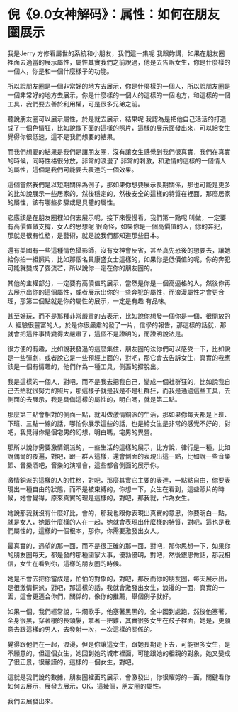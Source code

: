 # 倪《9.0女神解码》：属性：如何在朋友圈展示

我是Jerry 方修看屬世的系統和小朋友，我們這一集呢 我跟妳講，如果在朋友圈裡面去適當的展示屬性，屬性其實我們之前說過，他是去告訴女生，你是什麼樣的一個人，你是和一個什麼樣子的功能。

所以說朋友圈是一個非常好的地方去展示，你是什麼樣的一個人，所以說朋友圈是一個非常好的地方去展示，你是什麼樣的一個人的這樣的一個地方，和這樣的一個工具，我們要去善於利用權，可是很多兄弟之前。

聽說朋友圈可以展示屬性，於是就去展示，結果呢 我認為是把他自己活活的打造成了一個色情狂，比如說像下面的這樣的照片，這樣的展示面發出來，可以給女生覺得你很低速，這不是我們想要的結果。

而我們想要的結果是我們是讓朋友圈，沒有讓女生感覺到我們很真實，我們在真實的時候，同時性格很分放，非常的浪漫了 非常的刺激，和激情的這樣的一個情人的屬性，這個是我們可能要去表達的一個效果。

這個當然我們是以短期關係為例子，那如果你想要展示長期關係，那也可能是更多的比如說展示一些居家的，然後穩定的，然後安全的這樣的特質在裡面，那麼居家的屬性，該有哪些步驟或是具體的屬性。

它應該是在朋友圈裡如何去展示呢，接下來慢慢看，我們第一點呢 叫做，一定要有高價值做支撐，女人的思想呢 很奇怪，如果你是一個高價值的人，你的奔犯，那就是很有性格，是藝術，就是說我們都知道那些日本。

還有美國有一些這種情色攝影師，沒有女神會反省，甚至真先恐後的想要去，讓她給你拍一組照片，比如那個名員康盛女士這樣的，如果你是低價值的呢，你的奔犯可能就變成了耍流芒，所以說你一定在你的朋友圈的。

其他的主權部分，一定要有高價值的展示，當然是你是一個高逼格的人，然後你再去展示出你的這個屬性，或者展示出你的一些奔犯的屬性，而浪漫屬性才會更合理，那第二個點就是你的屬性的展示，一定是有趣 有品味。

甚至好玩，而不是那種非常嚴肅的去表示，比如說你想發一個你是一個，很開放的人 經驗很豐富的人，於是你很嚴肅的發了一片，信學的報告，那這樣的話就，那就會把這件事情變得太嚴肅了，這個不是證明的，而證明說法是。

很方便的有趣，比如說我發過的這麼集住，朋友圈的法你們可以感受一下，比如說是一些彈劇，或者說它是一些預經上面的，對吧，那它會去告訴女生，真實的我應該是一個有情趣的，他們作為一種工具，側面的撐脫出。

我是這樣的一個人，對吧，而不是我去把我自己，變成一個社群狂的，比如說我自己去拍就很努力的照片，那這樣子就是我是不是社群狂，而我是通過這些工具，去側面的去展示，我是具備這樣的屬性的，明白嗎，就是第二點。

那麼第三點會相對的側面一點，就叫做激情銅派的生活，那如果你每天都是上班、下班、三點一線的話，哪怕你展示這些的話，也是給女生是非常的感覺不好的，對吧，我覺得你是個宅男的幻想，明白嗎，宅男的異營。

那所以說你需要激情銅派的，一些生活的這樣的展示，比方說，律行是一種，比如說偶爾的夜遍，對吧，跟一群人這樣，還會側面的表現出這一點，比如說一些音樂節、音樂酒吧，音樂的演唱會，這些都會側面的展示你。

激情銅派的這樣的人的性格，對吧，那麼其實它主要的表達，一點點自由，你要表現出一種自由的狀態，而不是被束縛的，你想一下，女生在看到，這些照片的時候，她會覺得，原來真實的理是這樣的，對吧，那我就，作為女生。

她說那我就沒有什麼好比，會的，那我也跟你表現出真實的意思，你要明白一點，就是女人，她跟什麼樣的人在一起，她就會表現出什麼樣的特質，對吧，這也是我們屬性的，這樣的一個根本，那你，你需要激發出女人。

最真實的，遇望的那一面，而不是很正確的那一面，對吧，那你思想一下，如果你的朋友圈每天，都是發的那種國家大事，優勃優明，對吧，然後銀思做話，那我相信，女生在看到你，這樣的朋友圈的時候。

她是不會去把你當成是，怕怕的對象的，對吧，那反而你的朋友圈，每天展示出，是很激情銅派，對吧，那這樣的話，我就會激發出女生，浪漫的一面，真實的一面，這會更適合你們，關係的，像你的推薦，舉個例子就好。

如果一個，我們經常說，牛爛歌手，他塞著黑黑的，全中國到處跑，然後他塞著，全身很黑，穿著樓的長頭髮，拿著一把雞，其實很多女生在鼓子裡面，她是，更願意去跟這樣的男人，去發射一次，一次這樣的關係的。

覺得跟他們在一起，浪漫，但是你讓這女生，跟她長期走下去，可能很多女生，是不願意的，但這個女生，她回到她的城市裡面，可能跟她的相親的對象，她又變成了很正景，很嚴謹的，這樣的一個女生，對吧。

這就是我們說的數據，朋友圈裡面的展示，會激發出，你很耀努的一面，關鍵看你如何去展示，展發去展示，OK，這幾個，朋友圈的屬性。

我們去展發出來。